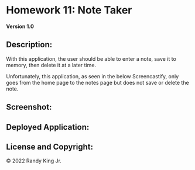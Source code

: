 # Homework 11: Note Taker

**Version 1.0**
## Description:

With this application, the user should be able to enter a note, save it to memory, then delete it at a later time.

Unfortunately, this application, as seen in the below Screencastify, only goes from the home page to the notes page but does not save or delete the note.

## Screenshot:
## Deployed Application:


## License and Copyright:

© 2022 Randy King Jr.
